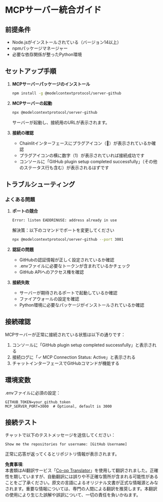 <!--
CO_OP_TRANSLATOR_METADATA:
{
  "original_hash": "c4be907703b836d1a1c360db20da4de9",
  "translation_date": "2025-06-11T04:49:56+00:00",
  "source_file": "11-mcp/code_samples/github-mcp/MCP_SETUP.md",
  "language_code": "ja"
}
-->
# MCPサーバー統合ガイド

## 前提条件
- Node.jsがインストールされている（バージョン14以上）
- npmパッケージマネージャー
- 必要な依存関係が整ったPython環境

## セットアップ手順

1. **MCPサーバーパッケージのインストール**
   ```bash
   npm install -g @modelcontextprotocol/server-github
   ```

2. **MCPサーバーの起動**
   ```bash
   npx @modelcontextprotocol/server-github
   ```
   サーバーが起動し、接続用のURLが表示されます。

3. **接続の確認**
   - Chainlitインターフェースにプラグアイコン（🔌）が表示されているか確認
   - プラグアイコンの横に数字（1）が表示されていれば接続成功です
   - コンソールに「GitHub plugin setup completed successfully」（その他のステータス行も含む）が表示されるはずです

## トラブルシューティング

### よくある問題

1. **ポートの競合**
   ```bash
   Error: listen EADDRINUSE: address already in use
   ```
   解決策：以下のコマンドでポートを変更してください
   ```bash
   npx @modelcontextprotocol/server-github --port 3001
   ```

2. **認証の問題**
   - GitHubの認証情報が正しく設定されているか確認
   - .envファイルに必要なトークンが含まれているかチェック
   - GitHub APIへのアクセス権を確認

3. **接続失敗**
   - サーバーが期待されるポートで起動しているか確認
   - ファイアウォールの設定を確認
   - Python環境に必要なパッケージがインストールされているか確認

## 接続確認

MCPサーバーが正常に接続されている状態は以下の通りです：
1. コンソールに「GitHub plugin setup completed successfully」と表示される
2. 接続ログに「✓ MCP Connection Status: Active」と表示される
3. チャットインターフェースでGitHubコマンドが機能する

## 環境変数

.envファイルに必須の設定：
```
GITHUB_TOKEN=your_github_token
MCP_SERVER_PORT=3000  # Optional, default is 3000
```

## 接続テスト

チャットで以下のテストメッセージを送信してください：
```
Show me the repositories for username: [GitHub Username]
```
正常に応答が返ってくるとリポジトリ情報が表示されます。

**免責事項**:  
本書類はAI翻訳サービス「[Co-op Translator](https://github.com/Azure/co-op-translator)」を使用して翻訳されました。正確性を期していますが、自動翻訳には誤りや不正確な箇所が含まれる可能性があることをご了承ください。原文の言語によるオリジナル文書が正式な情報源とみなされます。重要な情報については、専門の人間による翻訳を推奨します。本翻訳の使用により生じた誤解や誤訳について、一切の責任を負いかねます。
